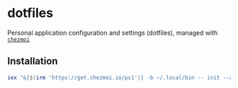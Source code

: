 # dotfiles

Personal application configuration and settings (dotfiles), managed with [`chezmoi`](https://github.com/twpayne/chezmoi)

## Installation

```powershell
iex "&{$(irm 'https://get.chezmoi.io/ps1')} -b ~/.local/bin -- init --apply drunaar"
```
